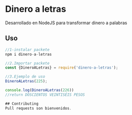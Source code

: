 # Dinero a letras

Desarrollado en NodeJS para transformar dinero a palabras

## Uso

```javascript
//1-instalar packete
npm i dinero-a-letras

//2.Importar packete
const {DineroALetras} = require('dinero-a-letras');

//3.Ejemplo de uso
DineroALetras(225);

console.log(DineroALetras(226))
//return DOSCIENTOS VEINTISÉIS PESOS

## Contributing
Pull requests son bienvenidos.
